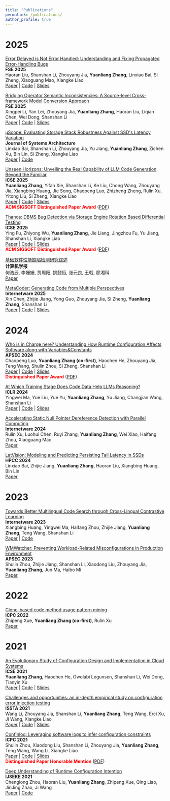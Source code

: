 ```yaml
---
title: "Publications"
permalink: /publications/
author_profile: true
---
```


2025
======

[Error Delayed is Not Error Handled: Understanding and Fixing Propagated Error-Handling Bugs](/papers/FSE25_Error.pdf)   
**FSE 2025**   
Haoran Liu, Shanshan Li, Zhouyang Jia, **Yuanliang Zhang**, Linxiao Bai, Si Zheng, Xiaoguang Mao, Xiangke Liao   
[Paper](/papers/FSE25_Error.pdf) | [Code](https://github.com/EH-Fixer/EH-Fixer) | [Slides](/slides/FSE25A.pdf)  

[Bridging Operator Semantic Inconsistencies: A Source-level Cross-framework Model Conversion Approach](/papers/ModelX.pdf)   
**FSE 2025**   
Xingpei Li, Yan Lei, Zhouyang Jia, **Yuanliang Zhang**, Haoran Liu, Liqian Chen, Wei Dong, Shanshan Li   
[Paper](/papers/ModelX.pdf) | [Code](https://github.com/zuishenke123/ModelX) | [Slides](/slides/FSE25B.pdf)  

[μScope: Evaluating Storage Stack Robustness Against SSD's Latency Variation](/papers/JSA25.pdf)   
**Journal of Systems Architecture**   
Linxiao Bai, Shanshan Li, Zhouyang Jia, Yu Jiang, **Yuanliang Zhang**, Zichen Xu, Bin Lin, Si Zheng, Xiangke Liao   
[Paper](/papers/JSA25.pdf) | [Code](https://github.com/u-Scope/uScope)   

[Unseen Horizons: Unveiling the Real Capability of LLM Code Generation Beyond the Familiar](https://arxiv.org/pdf/2412.08109)   
**ICSE 2025**   
**Yuanliang Zhang**, Yifan Xie, Shanshan Li, Ke Liu, Chong Wang, Zhouyang Jia, Xiangbing Huang, Jie Song, Chaopeng Luo, Zhizheng Zheng, Rulin Xu, Yitong Liu, Si Zheng, Xiangke Liao   
[Paper](https://arxiv.org/pdf/2412.08109) | [Code](https://github.com/zhangbuzhang/ObfusEval) | [Slides](/slides/obfuseval.pdf)   
**<font color="red">ACM SIGSOFT Distinguished Paper Award</font>** ([PDF](/awards/ObfusEval.pdf))

[Thanos: DBMS Bug Detection via Storage Engine Rotation Based Differential Testing](/papers/ICSE25B.pdf)   
**ICSE 2025**     
Ying Fu, Zhiyong Wu, **Yuanliang Zhang**, Jie Liang, Jingzhou Fu, Yu Jiang, Shanshan Li, Xiangke Liao   
[Paper](/papers/ICSE25B.pdf) | [Code](https://github.com/Thanos2024/Thanos) | [Slides](/slides/Thanos.pdf)   
**<font color="red">ACM SIGSOFT Distinguished Paper Award</font>** ([PDF](/awards/Thanos.pdf))

[基础软件性能缺陷检测研究综述](/papers/JOC2025.pdf)   
**计算机学报**   
何浩辰, 李姗姗, 贾周阳, 姚懿恒, 张元良, 王戟, 廖湘科   
[Paper](/papers/JOC2025.pdf)

[MetaCoder: Generating Code from Multiple Perspectives](/papers/MetaCoder.pdf)   
**Internetware 2025**   
Xin Chen, Zhijie Jiang, Yong Guo, Zhouyang Jia, Si Zheng, **Yuanliang Zhang**, Shanshan Li   
[Paper](/papers/MetaCoder.pdf) | [Code](https://github.com/cx-hub/MetaCoder) | [Slides](/slides/MetaCoder.pdf)   

2024
======

[Who is in Charge here? Understanding How Runtime Configuration Affects Software along with Variables&Constants](/papers/APSEC24.pdf)   
**APSEC 2024**   
Chaopeng Luo, **Yuanliang Zhang (co-first)**, Haochen He, Zhouyang Jia, Teng Wang, Shulin Zhou, Si Zheng, Shanshan Li   
[Paper](/papers/APSEC24.pdf) | [Code](https://github.com/PCVAnonymous/PCVStudy) | [Slides](/slides/pcv_Study_Talk.pdf)    
**<font color="red">Distinguished Paper Award</font>** ([PDF](/awards/APSEC24.pdf))

[At Which Training Stage Does Code Data Help LLMs Reasoning?](https://arxiv.org/pdf/2309.16298)   
**ICLR 2024**   
Yingwei Ma, Yue Liu, Yue Yu, **Yuanliang Zhang**, Yu Jiang, Changjian Wang, Shanshan Li   
[Paper](https://arxiv.org/pdf/2309.16298) | [Code](https://github.com/yingweima2022/codellm) | [Slides](/slides/ICLR24.pdf)

[Accelerating Static Null Pointer Dereference Detection with Parallel Computing](/404/)   
**Internetware 2024**   
Rulin Xu, Luohui Chen, Ruyi Zhang, **Yuanliang Zhang**, Wei Xiao, Haifang Zhou, Xiaoguang Mao   
[Paper](/404/)

[LatVision: Modeling and Predicting Persisting Tail Latency in SSDs](/papers/hpcc24.pdf)   
**HPCC 2024**   
Linxiao Bai, Zhijie Jiang, **Yuanliang Zhang**, Haoran Liu, Xiangbing Huang, Bin Lin   
[Paper](/papers/hpcc24.pdf)

2023
======

[Towards Better Multilingual Code Search through Cross-Lingual Contrastive Learning](https://drive.google.com/file/d/1GRIzSoDYOedcqRh5y974qc4jnsGVxBAo/view)   
**Internetware 2023**   
Xiangbing Huang, Yingwei Ma, Haifang Zhou, Zhijie Jiang, **Yuanliang Zhang**, Teng Wang, Shanshan Li   
[Paper](https://drive.google.com/file/d/1GRIzSoDYOedcqRh5y974qc4jnsGVxBAo/view) | [Code](https://github.com/yingweima2022/LAMCode) 


[WMWatcher: Preventing Workload-Related Misconfigurations in Production Environment](https://drive.google.com/file/d/1-zOdjGGBFSzkszX8dQdIOM_WZU6Eht32/view)   
**APSEC 2023**   
Shulin Zhou, Zhijie Jiang, Shanshan Li, Xiaodong Liu, Zhouyang Jia, **Yuanliang Zhang**, Jun Ma, Haibo Mi   
[Paper](https://drive.google.com/file/d/1-zOdjGGBFSzkszX8dQdIOM_WZU6Eht32/view) 

2022
======

[Clone-based code method usage pattern mining](https://arxiv.org/pdf/2109.13099)   
**ICPC 2022**   
Zhipeng Xue, **Yuanliang Zhang (co-first)**, Rulin Xu   
[Paper](https://arxiv.org/pdf/2109.13099)  


2021
======

[An Evolutionary Study of Configuration Design and Implementation in Cloud Systems](https://arxiv.org/pdf/2102.07052)   
**ICSE 2021**   
**Yuanliang Zhang**, Haochen He, Owolabi Legunsen, Shanshan Li, Wei Dong, Tianyin Xu   
[Paper](https://arxiv.org/pdf/2102.07052) | [Code](https://github.com/zhangbuzhang/open-cevo) | [Slides](/slides/cevo.pdf)


[Challenges and opportunities: an in-depth empirical study on configuration error injection testing](https://drive.google.com/file/d/1rGm5U5JLvpjkC-hLxOdOO5i2OqOnsg39/view?pli=1)   
**ISSTA 2021**   
Wang Li, Zhouyang Jia, Shanshan Li, **Yuanliang Zhang**, Teng Wang, Erci Xu, Ji Wang, Xiangke Liao   
[Paper](https://drive.google.com/file/d/1rGm5U5JLvpjkC-hLxOdOO5i2OqOnsg39/view?pli=1) | [Code](https://github.com/ConfEIT-code/CeitInspector) | [Slides](/slides/confuzz.pdf)


[Confinlog: Leveraging software logs to infer configuration constraints](https://arxiv.org/pdf/2103.11561)   
**ICPC 2021**   
Shulin Zhou, Xiaodong Liu, Shanshan Li, Zhouyang Jia, **Yuanliang Zhang**, Teng Wang, Wang Li, Xiangke Liao   
[Paper](https://arxiv.org/pdf/2103.11561) | [Code](https://github.com/zhou-shulin/ConfInLog-Src) | [Slides](/slides/confinlog.pdf)   
**<font color="red">Distinguished Paper Honorable Mention</font>** ([PDF](/awards/ICPC21.pdf))

[Deep Understanding of Runtime Configuration Intention](https://drive.google.com/file/d/1q--5lFW_CM7j9xYLWy81D7v79_GHhjFi/view)   
**IJSEKE 2021**   
Chenglong Zhou, Haoran Liu, **Yuanliang Zhang**, Zhipeng Xue, Qing Liao, JinJing Zhao, Ji Wang    
[Paper](https://drive.google.com/file/d/1q--5lFW_CM7j9xYLWy81D7v79_GHhjFi/view) | [Code](https://github.com/HaoranLiu14/Configuration-Intention-Dataset)